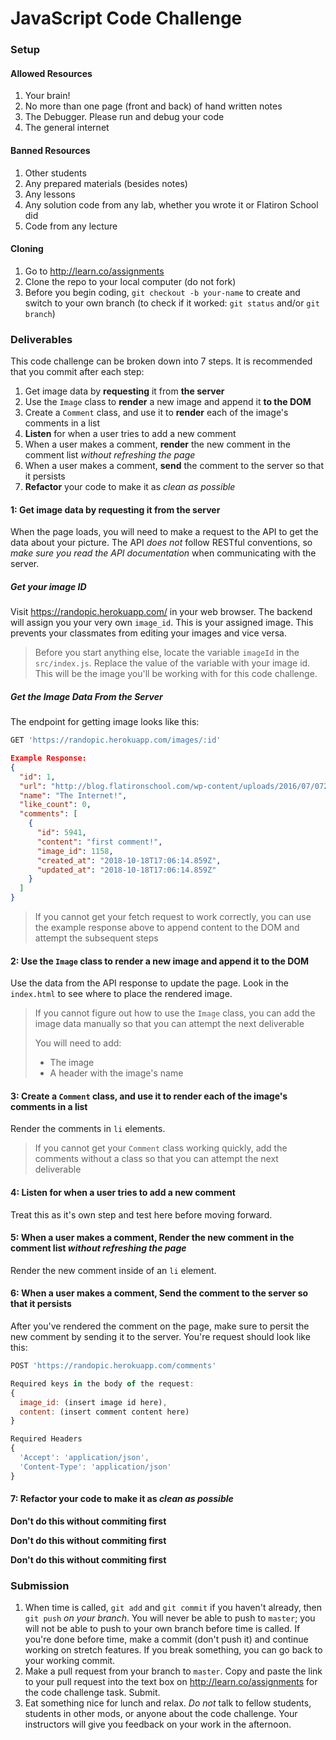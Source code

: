 # JavaScript Code Challenge

### Setup

#### Allowed Resources

 1. Your brain!
 2. No more than one page (front and back) of hand written notes
 3. The Debugger. Please run and debug your code
 4. The general internet

#### Banned Resources

 1. Other students
 2. Any prepared materials (besides notes)
 3. Any lessons
 4. Any solution code from any lab, whether you wrote it or Flatiron School did
 5. Code from any lecture

#### Cloning

1. Go to <http://learn.co/assignments>
2. Clone the repo to your local computer (do not fork)
3. Before you begin coding, `git checkout -b your-name` to create and switch to your own branch (to check if it worked: `git status` and/or `git branch`)



### Deliverables

This code challenge can be broken down into 7 steps. It is recommended that you commit after each step:

1. Get image data by **requesting** it from **the server**
2. Use the `Image` class to **render** a new image and append it **to the DOM**
3. Create a `Comment` class, and use it to **render** each of the image's comments in a list 
4. **Listen** for when a user tries to add a new comment
5. When a user makes a comment, **render** the new comment in the comment list *without refreshing the page*
6. When a user makes a comment, **send** the comment to the server so that it persists
7. **Refactor** your code to make it as *clean as possible*



#### 1: Get image data by **requesting** it from **the server**

When the page loads, you will need to make a request to the API to get the data about your picture. The API *does not* follow RESTful conventions, so *make sure you read the API documentation* when communicating with the server.

##### Get your image ID

Visit https://randopic.herokuapp.com/ in your web browser. The backend will assign you your very own `image_id`.  This is your assigned image. This prevents your classmates from editing your images and vice versa.

> Before you start anything else, locate the variable `imageId` in the `src/index.js`. Replace the value of the variable with your image id. This will be the image you'll be working with for this code challenge.

##### Get the Image Data From the Server
The endpoint for getting image looks like this:
```js
GET 'https://randopic.herokuapp.com/images/:id'
```

```json
Example Response:
{
  "id": 1,
  "url": "http://blog.flatironschool.com/wp-content/uploads/2016/07/072716-js-saved-web-4-352x200.jpg",
  "name": "The Internet!",
  "like_count": 0,
  "comments": [
    {
      "id": 5941,
      "content": "first comment!",
      "image_id": 1158,
      "created_at": "2018-10-18T17:06:14.859Z",
      "updated_at": "2018-10-18T17:06:14.859Z"
    }
  ]
}
```

> If you cannot get your fetch request to work correctly, you can  use the example response above to append content to the DOM and attempt the subsequent steps



#### 2: Use the `Image` class to **render** a new image and append it **to the DOM**

Use the data from the API response to update the page. Look in the `index.html` to see where to place the rendered image.

> If you cannot figure out how to use the `Image` class, you can add the image data manually so that you can attempt the next deliverable
>
> You will need to add:
>
> * The image
> * A header with the image's name



#### 3: Create a `Comment` class, and use it to **render** each of the image's comments in a list 

Render the comments in `li` elements.

> If you cannot get your `Comment` class working quickly, add the comments without a class so that you can attempt the next deliverable



#### 4: **Listen** for when a user tries to add a new comment

Treat this as it's own step and test here before moving forward.



#### 5: When a user makes a comment, **Render** the new comment in the comment list *without refreshing the page*

Render the new comment inside of an `li` element.



#### 6: When a user makes a comment, **Send** the comment to the server so that it persists
After you've rendered the comment on the page, make sure to persit the new comment by sending it to the server.
You're request should look like this:
```js
POST 'https://randopic.herokuapp.com/comments'

Required keys in the body of the request:
{
  image_id: (insert image id here),
  content: (insert comment content here)
}

Required Headers
{
  'Accept': 'application/json',
  'Content-Type': 'application/json'
}
```



#### 7: **Refactor** your code to make it as *clean as possible*

**Don't do this without commiting first**

**Don't do this without commiting first**

**Don't do this without commiting first**



### Submission

1. When time is called, `git add` and `git commit` if you haven't already, then `git push` *on your branch*. You will never be able to push to `master`; you will not be able to push to your own branch before time is called. If you're done before time, make a commit (don't push it) and continue working on stretch features. If you break something, you can go back to your working commit.
2. Make a pull request from your branch to `master`. Copy and paste the link to your pull request into the text box on <http://learn.co/assignments> for the code challenge task. Submit.
3. Eat something nice for lunch and relax. *Do not* talk to fellow students, students in other mods, or anyone about the code challenge. Your instructors will give you feedback on your work in the afternoon.